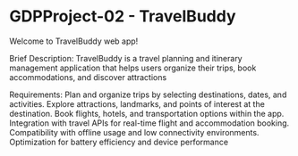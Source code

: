 # GDPProject-02 - TravelBuddy

Welcome to TravelBuddy web app!

Brief Description: TravelBuddy is a travel planning and itinerary management application that
helps users organize their trips, book accommodations, and discover attractions

Requirements:
Plan and organize trips by selecting destinations, dates, and activities.
Explore attractions, landmarks, and points of interest at the destination.
Book flights, hotels, and transportation options within the app.
Integration with travel APIs for real-time flight and accommodation booking.
Compatibility with offline usage and low connectivity environments.
Optimization for battery efficiency and device performance

